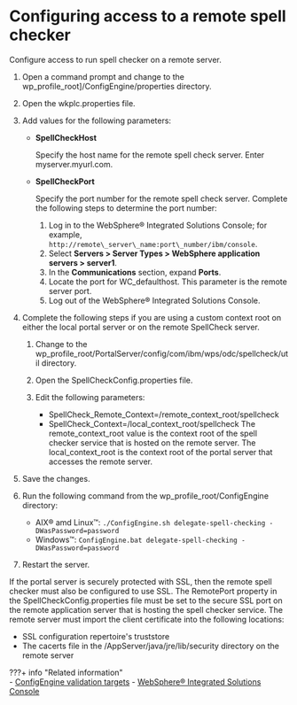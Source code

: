 # Configuring access to a remote spell checker

Configure access to run spell checker on a remote server.

1.  Open a command prompt and change to the wp_profile_root]/ConfigEngine/properties directory.

2.  Open the wkplc.properties file.

3.  Add values for the following parameters:

    -   **SpellCheckHost**

        Specify the host name for the remote spell check server. Enter myserver.myurl.com.

    -   **SpellCheckPort**

        Specify the port number for the remote spell check server. Complete the following steps to determine the port number:

        1.  Log in to the WebSphere® Integrated Solutions Console; for example, `http://remote\_server\_name:port\_number/ibm/console`.
        2.  Select **Servers > Server Types > WebSphere application servers > server1**.
        3.  In the **Communications** section, expand **Ports**.
        4.  Locate the port for WC_defaulthost. This parameter is the remote server port.
        5.  Log out of the WebSphere® Integrated Solutions Console.
4.  Complete the following steps if you are using a custom context root on either the local portal server or on the remote SpellCheck server.

    1.  Change to the wp_profile_root/PortalServer/config/com/ibm/wps/odc/spellcheck/util directory.

    2.  Open the SpellCheckConfig.properties file.

    3.  Edit the following parameters:

        -   SpellCheck_Remote_Context=/remote_context_root/spellcheck
        -   SpellCheck_Context=/local_context_root/spellcheck
        The remote_context_root value is the context root of the spell checker service that is hosted on the remote server. The local_context_root is the context root of the portal server that accesses the remote server.

5.  Save the changes.

6.  Run the following command from the wp_profile_root/ConfigEngine directory:

    -   AIX® amd Linux™: `./ConfigEngine.sh delegate-spell-checking -DWasPassword=password`
    -   Windows™: `ConfigEngine.bat delegate-spell-checking -DWasPassword=password`

7.  Restart the server.


If the portal server is securely protected with SSL, then the remote spell checker must also be configured to use SSL. The RemotePort property in the SpellCheckConfig.properties file must be set to the secure SSL port on the remote application server that is hosting the spell checker service. The remote server must import the client certificate into the following locations:

-   SSL configuration repertoire's truststore
-   The cacerts file in the /AppServer/java/jre/lib/security directory on the remote server


???+ info "Related information"  
    -   [ConfigEngine validation targets](../../manage/siteurl_cfg/changing_siteurl/cfg_validation_targets.md)
    - [WebSphere® Integrated Solutions Console](../../manage/portal_admin_tools/WebSphere_Integrated_Solutions_Console.md)
